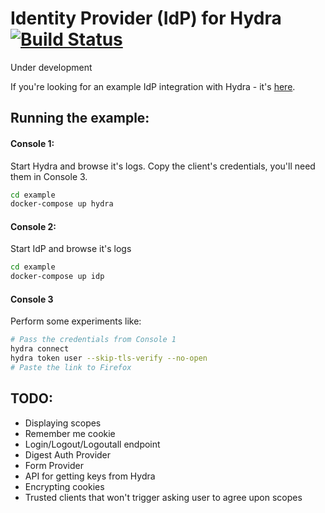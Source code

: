 # Identity Provider (IdP) for Hydra [![Build Status](https://travis-ci.org/janekolszak/idp.svg?branch=master)](https://travis-ci.org/janekolszak/idp)

Under development

If you're looking for an example IdP integration with Hydra - it's [here](https://github.com/janekolszak/hydra-idp-go).

## Running the example:
#### Console 1:
Start Hydra and browse it's logs. Copy the client's credentials, you'll need them in Console 3.
``` bash
cd example
docker-compose up hydra
```

#### Console 2:
Start IdP and browse it's logs
``` bash
cd example
docker-compose up idp
```

#### Console 3
Perform some experiments like:
``` bash
# Pass the credentials from Console 1
hydra connect
hydra token user --skip-tls-verify --no-open
# Paste the link to Firefox
```

## TODO:
- Displaying scopes
- Remember me cookie
- Login/Logout/Logoutall endpoint
- Digest Auth Provider
- Form Provider
- API for getting keys from Hydra
- Encrypting cookies
- Trusted clients that won't trigger asking user to agree upon scopes
